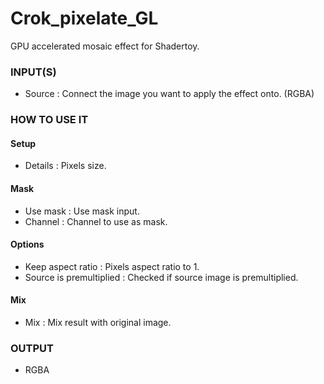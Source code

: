 # Crok_pixelate_GL

GPU accelerated mosaic effect for Shadertoy.

### INPUT(S)
* Source : Connect the image you want to apply the effect onto. (RGBA)

### HOW TO USE IT

#### Setup

* Details : Pixels size.

#### Mask

* Use mask : Use mask input.
* Channel : Channel to use as mask.

#### Options

* Keep aspect ratio : Pixels aspect ratio to 1.
* Source is premultiplied : Checked if source image is premultiplied.

#### Mix

* Mix : Mix result with original image.

### OUTPUT
* RGBA